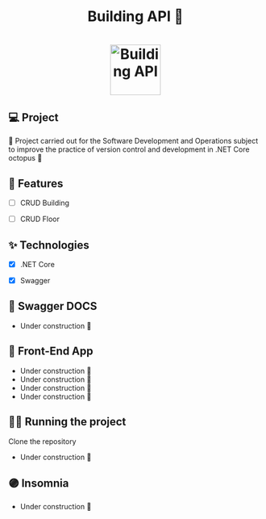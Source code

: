 <h1 align="center">
  Building  API 👋
</h1>
<h1 align="center">
 <img alt="Building API" height="100" title="" src="https://i.imgur.com/h8gFOXV.png" />
</h1>

## 💻 Project

 🚧 Project carried out for the Software Development and Operations subject to improve the practice of version control and development in .NET Core octopus 🐙

## 🔨 Features

- [ ] CRUD Building
- [ ] CRUD Floor


## ✨ Technologies

- [x] .NET Core
- [x] Swagger

 
## 🌱 Swagger DOCS

- Under construction 🚧

## 🔖 Front-End App

- Under construction 🚧
- Under construction 🚧
- Under construction 🚧
- Under construction 🚧

## 🏃‍♂️ Running the project

Clone the repository

- Under construction 🚧

## 🟣 Insomnia

- Under construction 🚧

